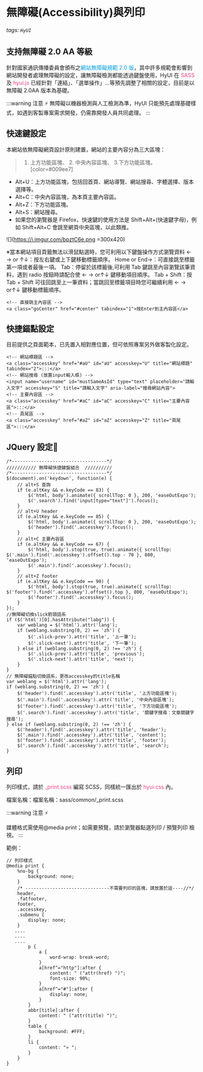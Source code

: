 # 無障礙(Accessibility)與列印

###### tags: `HyUI`

## 支持無障礙 2.0 AA 等級

針對國家通訊傳播委員會頒布之<font color="#009ee7">網站無障礙規範 2.0 版</font>，其中許多規範會影響到網站開發者處理無障礙的設定，讓無障礙檢測都能透過鍵盤使用，HyUI 在 <font color="#EE428B">SASS</font> 及 <font color="#EE428B">hyui.js</font> 已經針對「連結」、「選單操作」...等預先調整了相關的設定，目前是以無障礙 2.0AA 版本為基礎。

:::warning
注意 :zap:
無障礙以機器檢測與人工檢測為準，HyUI 只能預先處理基礎樣式，如遇到客製專案需求開發，仍需靠開發人員共同處理。
:::

## 快速鍵設定

本網站依無障礙網頁設計原則建置，網站的主要內容分為三大區塊：

> 1.  上方功能區塊、 2. 中央內容區塊、 3.下方功能區塊。[color=#009ee7]

- Alt+U：上方功能區塊，包括回首頁、網站導覽、網站搜尋、字體選擇、版本選擇等。
- Alt+C：中央內容區塊，為本頁主要內容區。
- Alt+Z：下方功能區塊。
- Alt+S：網站搜尋。
- 如果您的瀏覽器是 Firefox，快速鍵的使用方法是 Shift+Alt+(快速鍵字母)，例如 Shift+Alt+C 會跳至網頁中央區塊，以此類推。

![](https://i.imgur.com/bpztC6e.png =300x420)

※當本網站項目頁籤無法以滑鼠點選時，您可利用以下鍵盤操作方式瀏覽資料
← → or ↑↓：按左右鍵或上下鍵移動標籤順序。
Home or End→：可直接跳至標籤第一項或者最後一項。
Tab：停留於該標籤後,可利用 Tab 鍵跳至內容瀏覽該筆資料，遇到 radio 按鈕時請配合使 ← → or↑↓ 鍵移動項目順序。
Tab + Shift：按 Tab + Shift 可往回跳至上一筆資料；當跳回至標籤項目時您可繼續利用 ← → or↑↓ 鍵移動標籤順序。

```htmlmixed=
<!-- 直接跳主內容區 -->
<a class="goCenter" href="#center" tabindex="1">按Enter到主內容區</a>
```

## 快捷錨點設定

目前提供之頁面範本，已先置入相對應位置，但可依照專案另外做客製化設定。

```htmlmixed=
<!-- 網站標題區 -->
<a class="accesskey" href="#aU" id="aU" accesskey="U" title="網站標題" tabindex="2">:::</a>
<!-- 網站搜尋 (放置input輸入框) -->
<input name="username" id="mustSameAsId" type="text" placeholder="請輸入文字" accesskey="S" title="請輸入文字" aria-label="搜尋網站內容">
<!-- 主要內容區 -->
<a class="accesskey" href="#aC" id="aC" accesskey="C" title="主要內容區">:::</a>
<!-- 頁尾區 -->
<a class="accesskey" href="#aZ" id="aZ" accesskey="Z" title="頁尾區">:::</a>
```

## JQuery 設定:round_pushpin:

```javascript=
/*-----------------------------------*/
/////////// 無障礙快捷鍵盤組合  //////////
/*-----------------------------------*/
$(document).on('keydown', function(e) {
    // alt+S 查詢
    if (e.altKey && e.keyCode == 83) {
        $('html, body').animate({ scrollTop: 0 }, 200, 'easeOutExpo');
        $('.search').find('input[type="text"]').focus();
    }
    // alt+U header
    if (e.altKey && e.keyCode == 85) {
        $('html, body').animate({ scrollTop: 0 }, 200, 'easeOutExpo');
        $('header').find('.accesskey').focus();
    }
    // alt+C 主要內容區
    if (e.altKey && e.keyCode == 67) {
        $('html, body').stop(true, true).animate({ scrollTop: $('.main').find('.accesskey').offset().top - 70 }, 800, 'easeOutExpo');
        $('.main').find('.accesskey').focus();
    }
    // alt+Z footer
    if (e.altKey && e.keyCode == 90) {
        $('html, body').stop(true, true).animate({ scrollTop: $('footer').find('.accesskey').offset().top }, 800, 'easeOutExpo');
        $('footer').find('.accesskey').focus();
    }
});
//無障礙切換slick箭頭語系
if ($('html')[0].hasAttribute("labg")) {
    var weblang = $('html').attr('lang');
    if (weblang.substring(0, 2) == 'zh') {
        $('.slick-prev').attr('title', '上一筆');
        $('.slick-next').attr('title', '下一筆');
    } else if (weblang.substring(0, 2) !== 'zh') {
        $('.slick-prev').attr('title', 'previous');
        $('.slick-next').attr('title', 'next');
    }
}
// 無障礙錨點切換語系，更改accesskey的title名稱
var weblang = $('html').attr('lang');
if (weblang.substring(0, 2) == 'zh') {
    $('header').find('.accesskey').attr('title', '上方功能區塊');
    $('.main').find('.accesskey').attr('title', '中央內容區塊');
    $('footer').find('.accesskey').attr('title', '下方功能區塊');
    $('.search').find('.accesskey').attr('title', '關鍵字搜尋：文章關鍵字搜尋');
} else if (weblang.substring(0, 2) !== 'zh') {
    $('header').find('.accesskey').attr('title', 'header');
    $('.main').find('.accesskey').attr('title', 'content');
    $('footer').find('.accesskey').attr('title', 'footer');
    $('.search').find('.accesskey').attr('title', 'search');
}
```

## 列印

列印樣式，請於 <font color="#EE428B">\_print.scss</font> 編寫 SCSS，同樣統一匯出於 <font color="#EE428B">hyui.css</font> 內。

檔案名稱：檔案名稱：sass/common/\_print.scss

:::warning
注意 :zap:

媒體格式需使用@media print；如需要預覽，請於瀏覽器點選列印 / 預覽列印 檢視。
:::

範例：

```sass=
// 列印樣式
@media print {
    %no-bg {
        background: none;
    }
    /* -------------------------------不需要列印的區塊，請放置於這----//*/
    header,
    .fatfooter,
    footer,
    .accesskey,
    .submenu {
        display: none;
    }
   ....
   ....
   ....
        p {
            a {
                word-wrap: break-word;
            }
            a[href^="http"]:after {
                content: " ("attr(href) ")";
                font-size: 90%;
            }
            a[href^="#"]:after {
                display: none;
            }
        }
        abbr[title]:after {
            content: " ("attr(title) ")";
        }
        table {
            background: #FFF;
        }
        li {
            content: "» ";
        }
    }
}
```
